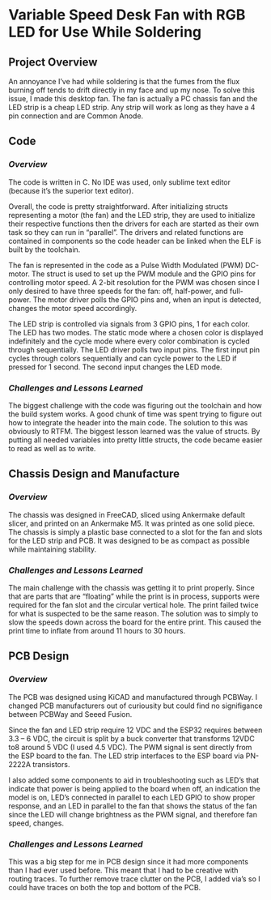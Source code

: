 # **Variable Speed Desk Fan with RGB LED for Use While Soldering**

## **Project Overview**
An annoyance I’ve had while soldering is that the fumes from the flux burning off tends to drift directly in my face and up my nose. To solve this issue, I made this desktop fan. The fan is actually a PC chassis fan and the LED strip is a cheap LED strip. Any strip will work as long as they have a 4 pin connection and are Common Anode.

## **Code**
### *Overview*
The code is written in C. No IDE was used, only sublime text editor (because it’s the superior text editor).

Overall, the code is pretty straightforward. After initializing structs representing a motor (the fan) and the LED strip, they are used to initialize their respective functions then the drivers for each are started as their own task so they can run in “parallel”. The drivers and related functions are contained in components so the code header can be linked when the ELF is built by the toolchain.

The fan is represented in the code as a Pulse Width Modulated (PWM) DC-motor. The struct is used to set up the PWM module and the GPIO pins for controlling motor speed. A 2-bit resolution for the PWM was chosen since I only desired to have three speeds for the fan: off, half-power, and full-power. The motor driver polls the GPIO pins and, when an input is detected, changes the motor speed accordingly.

The LED strip is controlled via signals from 3 GPIO pins, 1 for each color. The LED has two modes. The static mode where a chosen color is displayed indefinitely and the cycle mode where every color combination is cycled through sequentially. The LED driver polls two input pins. The first input pin cycles through colors sequentially and can cycle power to the LED if pressed for 1 second. The second input changes the LED mode.
### *Challenges and Lessons Learned*
The biggest challenge with the code was figuring out the toolchain and how the build system works. A good chunk of time was spent trying to figure out how to integrate the header into the main code. The solution to this was obviously to RTFM. The biggest lesson learned was the value of structs. By putting all needed variables into pretty little structs, the code became easier to read as well as to write.

## **Chassis Design and Manufacture**
### *Overview*
The chassis was designed in FreeCAD, sliced using Ankermake default slicer, and printed on an Ankermake M5. It was printed as one solid piece. The chassis is simply a plastic base connected to a slot for the fan and slots for the LED strip and PCB. It was designed to be as compact as possible while maintaining stability.
### *Challenges and Lessons Learned*
The main challenge with the chassis was getting it to print properly. Since that are parts that are “floating” while the print is in process, supports were required for the fan slot and the circular vertical hole. The print failed twice for what is suspected to be the same reason. The solution was to simply to slow the speeds down across the board for the entire print. This caused the print time to inflate from around 11 hours to 30 hours.

## **PCB Design**
### *Overview*
The PCB was designed using KiCAD and manufactured through PCBWay. I changed PCB manufacturers out of curiousity but could find no signifigance between PCBWay and Seeed Fusion.

Since the fan and LED strip require 12 VDC and the ESP32 requires between 3.3 – 6 VDC, the circuit is split by a buck converter that transforms 12VDC to8 around 5 VDC (I used 4.5 VDC). The PWM signal is sent directly from the ESP board to the fan. The LED strip interfaces to the ESP board via PN-2222A transistors.

I also added some components to aid in troubleshooting such as LED’s that indicate that power is being applied to the board when off, an indication the model is on, LED’s connected in parallel to each LED GPIO to show proper response, and an LED in parallel to the fan that shows the status of the fan since the LED will change brightness as the PWM signal, and therefore fan speed, changes.
### *Challenges and Lessons Learned*
This was a big step for me in PCB design since it had more components than I had ever used before. This meant that I had to be creative with routing traces. To further remove trace clutter on the PCB, I added via’s so I could have traces on both the top and bottom of the PCB.
